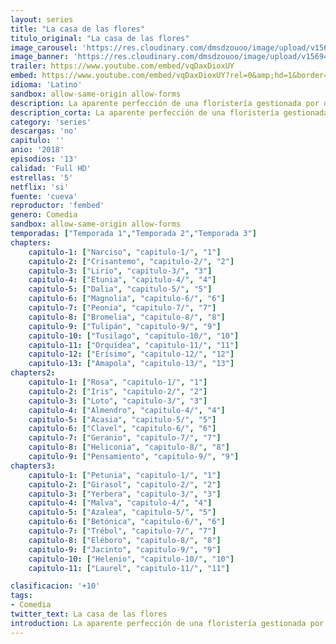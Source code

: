 ```yaml
---
layout: series
title: "La casa de las flores"
titulo_original: "La casa de las flores"
image_carousel: 'https://res.cloudinary.com/dmsdzouoo/image/upload/v1569462317/casa-flores-min_rabvou.jpg'
image_banner: 'https://res.cloudinary.com/dmsdzouoo/image/upload/v1569462320/1814282.jpg-r_1280_720-f_jpg-q_x-xxyxx-min_kvtxyy.jpg'
trailer: https://www.youtube.com/embed/vqDaxDioxUY
embed: https://www.youtube.com/embed/vqDaxDioxUY?rel=0&amp;hd=1&border=0&wmode=opaque&enablejsapi=1&modestbranding=1&controls=1&showinfo=1
idioma: 'Latino'
sandbox: allow-same-origin allow-forms
description: La aparente perfección de una floristería gestionada por una familia esconde un lado oscuro plagado de secretos en esta serie de humor negro.
description_corta: La aparente perfección de una floristería gestionada por una familia esconde un lado oscuro plagado de secretos en esta serie de humor negro.
category: 'series'
descargas: 'no'
capitulo: ''
anio: '2018'
episodios: '13'
calidad: 'Full HD'
estrellas: '5'
netflix: 'si'
fuente: 'cueva'
reproductor: 'fembed'
genero: Comedia
sandbox: allow-same-origin allow-forms 
temporadas: ["Temporada 1","Temporada 2","Temporada 3"]
chapters:
    capitulo-1: ["Narciso", "capitulo-1/", "1"]
    capitulo-2: ["Crisantemo", "capitulo-2/", "2"]
    capitulo-3: ["Lirio", "capitulo-3/", "3"]
    capitulo-4: ["Etunia", "capitulo-4/", "4"]
    capitulo-5: ["Dalia", "capitulo-5/", "5"]
    capitulo-6: ["Magnolia", "capitulo-6/", "6"]
    capitulo-7: ["Peonia", "capitulo-7/", "7"]
    capitulo-8: ["Bromelia", "capitulo-8/", "8"]
    capitulo-9: ["Tulipán", "capitulo-9/", "9"]
    capitulo-10: ["Tusilago", "capitulo-10/", "10"]
    capitulo-11: ["Orquídea", "capitulo-11/", "11"]
    capitulo-12: ["Erísimo", "capitulo-12/", "12"]
    capitulo-13: ["Amapola", "capitulo-13/", "13"]
chapters2:
    capitulo-1: ["Rosa", "capitulo-1/", "1"]
    capitulo-2: ["Iris", "capitulo-2/", "2"]
    capitulo-3: ["Loto", "capitulo-3/", "3"]
    capitulo-4: ["Almendro", "capitulo-4/", "4"]
    capitulo-5: ["Acasia", "capitulo-5/", "5"]
    capitulo-6: ["Clavel", "capitulo-6/", "6"]
    capitulo-7: ["Geranio", "capitulo-7/", "7"]
    capitulo-8: ["Heliconia", "capitulo-8/", "8"]
    capitulo-9: ["Pensamiento", "capitulo-9/", "9"]
chapters3:
    capitulo-1: ["Petunia", "capitulo-1/", "1"]
    capitulo-2: ["Girasol", "capitulo-2/", "2"]
    capitulo-3: ["Yerbera", "capitulo-3/", "3"]
    capitulo-4: ["Malva", "capitulo-4/", "4"]
    capitulo-5: ["Azalea", "capitulo-5/", "5"]
    capitulo-6: ["Betónica", "capitulo-6/", "6"]
    capitulo-7: ["Trébol", "capitulo-7/", "7"]
    capitulo-8: ["Eléboro", "capitulo-8/", "8"]
    capitulo-9: ["Jacinto", "capitulo-9/", "9"]
    capitulo-10: ["Helenio", "capitulo-10/", "10"]
    capitulo-11: ["Laurel", "capitulo-11/", "11"]

clasificacion: '+10'
tags:
- Comedia
twitter_text: La casa de las flores
introduction: La aparente perfección de una floristería gestionada por una familia esconde un lado oscuro plagado de secretos en esta serie de humor negro.
---
```



 







